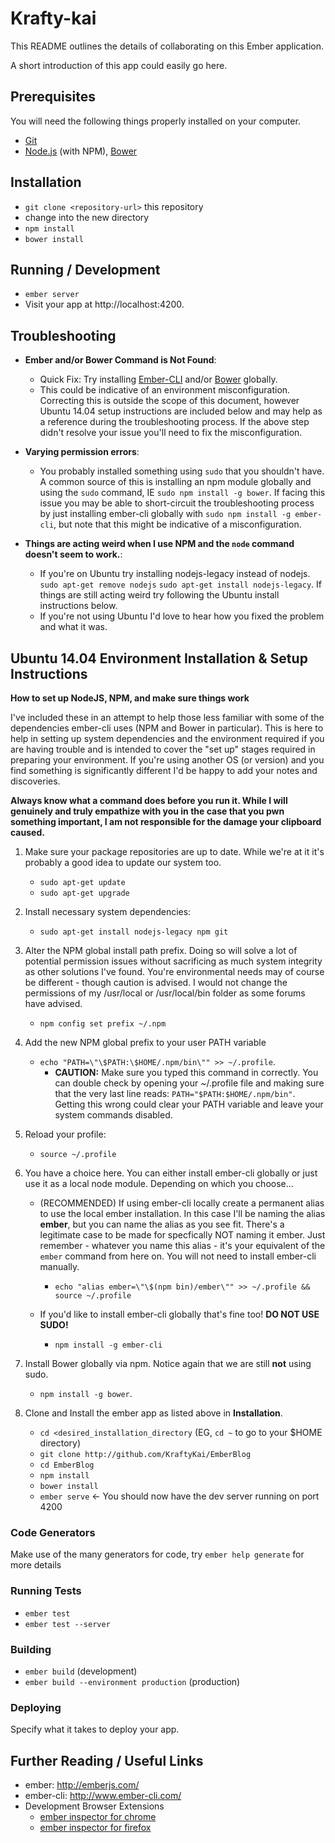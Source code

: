 # Krafty-kai

This README outlines the details of collaborating on this Ember application.

A short introduction of this app could easily go here.

## Prerequisites

You will need the following things properly installed on your computer.

* [Git](http://git-scm.com/)
* [Node.js](http://nodejs.org/) (with NPM), [Bower](http://bower.io/)

## Installation

* `git clone <repository-url>` this repository
* change into the new directory
* `npm install`
* `bower install`

## Running / Development

* `ember server`
* Visit your app at http://localhost:4200.

## Troubleshooting

 * **Ember and/or Bower Command is Not Found**: 
     * Quick Fix: Try installing [Ember-CLI](http://ember-cli.org) and/or [Bower](http://bower.io/) globally.
     * This could be indicative of an environment misconfiguration.  Correcting this is outside the scope of this document, however Ubuntu 14.04 setup instructions are included below and may help as a reference during the troubleshooting process.  If the above step didn't resolve your issue you'll need to fix the misconfiguration.

 * **Varying permission errors**:
     * You probably installed something using `sudo` that you shouldn't have.  A common source of this is installing an npm module globally and using the `sudo` command, IE `sudo npm install -g bower`.  If facing this issue you may be able to short-circuit the troubleshooting process by just installing ember-cli globally with `sudo npm install -g ember-cli`, but note that this might be indicative of a misconfiguration.

 * **Things are acting weird when I use NPM and the `node` command doesn't seem to work.**:
     * If you're on Ubuntu try installing nodejs-legacy instead of nodejs.  `sudo apt-get remove nodejs` `sudo apt-get install nodejs-legacy`. If things are still acting weird try following the Ubuntu install instructions below.
     * If you're not using Ubuntu I'd love to hear how you fixed the problem and what it was.

## Ubuntu 14.04 Environment Installation & Setup Instructions 
**How to set up NodeJS, NPM, and make sure things work**

I've included these in an attempt to help those less familiar with some of the dependencies ember-cli uses (NPM and Bower in particular).  This is here to help in setting up system dependencies and the environment required if you are having trouble and is intended to cover the "set up" stages required in preparing your environment.  If you're using another OS (or version) and you find something is significantly different I'd be happy to add your notes and discoveries.

**Always know what a command does before you run it.  While I will genuinely and truly empathize with you in the case that you pwn something important, I am not responsible for the damage your clipboard caused.**

1. Make sure your package repositories are up to date.  While we're at it it's probably a good idea to update our system too.
    * `sudo apt-get update`
    * `sudo apt-get upgrade`

2. Install necessary system dependencies:
    * `sudo apt-get install nodejs-legacy npm git`

3. Alter the NPM global install path prefix.  Doing so will solve a lot of potential permission issues without sacrificing as much system integrity as other solutions I've found.  You're environmental needs may of course be different - though caution is advised.  I would not change the permissions of my /usr/local or /usr/local/bin folder as some forums have advised.
    * `npm config set prefix ~/.npm`
    
4. Add the new NPM global prefix to your user PATH variable 
    * `echo "PATH=\"\$PATH:\$HOME/.npm/bin\"" >> ~/.profile`.
        * **CAUTION:** Make sure you typed this command in correctly.  You can double check by opening your ~/.profile file and making sure that the very last line reads: `PATH="$PATH:$HOME/.npm/bin"`.  Getting this wrong could clear your PATH variable and leave your system commands disabled.
         
5. Reload your profile:
    * `source ~/.profile`
    
6. You have a choice here.  You can either install ember-cli globally or just use it as a local node module.  Depending on which you choose...

    * (RECOMMENDED) If using ember-cli locally create a permanent alias to use the local ember installation.  In this case I'll be naming the alias **ember**, but you can name the alias as you see fit.  There's a legitimate case to be made for specfically NOT naming it ember.  Just remember - whatever you name this alias - it's your equivalent of the `ember` command from here on.  You will not need to install ember-cli manually.
        * `echo "alias ember=\"\$(npm bin)/ember\"" >> ~/.profile && source ~/.profile`
        
    * If you'd like to install ember-cli globally that's fine too!  **DO NOT USE SUDO!**
        * `npm install -g ember-cli`
    
7. Install Bower globally via npm.  Notice again that we are still **not** using sudo.
    * `npm install -g bower`.

8. Clone and Install the ember app as listed above in **Installation**.
    * `cd <desired_installation_directory` (EG, `cd ~` to go to your $HOME directory)
    * `git clone http://github.com/KraftyKai/EmberBlog`
    * `cd EmberBlog`
    * `npm install` 
    * `bower install`
    * `ember serve` <- You should now have the dev server running on port 4200
 
### Code Generators

Make use of the many generators for code, try `ember help generate` for more details

### Running Tests

* `ember test`
* `ember test --server`

### Building

* `ember build` (development)
* `ember build --environment production` (production)

### Deploying

Specify what it takes to deploy your app.

## Further Reading / Useful Links

* ember: http://emberjs.com/
* ember-cli: http://www.ember-cli.com/
* Development Browser Extensions
  * [ember inspector for chrome](https://chrome.google.com/webstore/detail/ember-inspector/bmdblncegkenkacieihfhpjfppoconhi)
  * [ember inspector for firefox](https://addons.mozilla.org/en-US/firefox/addon/ember-inspector/)


